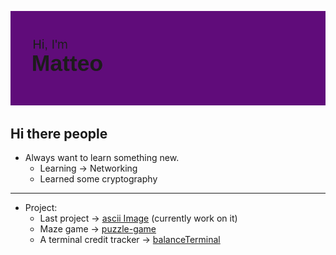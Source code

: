 [![MasterHead](./header.png)](https://github.com/mattemello)
## Hi there people
<!--<picture styel="aling: center;">
  <source
    srcset="https://github-readme-stats.vercel.app/api?username=mattemello&show_icons=true&theme=radical"
    media="(prefers-color-scheme: radica)"
  />
</picture>-->
<!--![Anurag's GitHub stats](https://github-readme-stats.vercel.app/api?username=mattemello&show_icons=true&theme=radical)-->
- Always want to learn something new.
  - Learning -> Networking
  - Learned some cryptography 

---

- Project:
  - Last project -> [ascii Image](https://github.com/mattemello/asciiImage) (currently work on it)
  - Maze game -> [puzzle-game](https://github.com/mattemello/puzzle-game)
  - A terminal credit tracker -> [balanceTerminal](https://github.com/mattemello/balanceTerminal)

<!--
**mattemello/mattemello** is a ✨ _special_ ✨ repository because its `README.md` (this file) appears on your GitHub profile.

Here are some ideas to get you started:

- 🔭 I’m currently working on ...
- 🌱 I’m currently learning ...
- 👯 I’m looking to collaborate on ...
- 🤔 I’m looking for help with ...
- 💬 Ask me about ...
- 📫 How to reach me: ...
- 😄 Pronouns: ...
- ⚡ Fun fact: ...
-->
